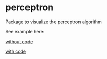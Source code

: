 # perceptron
Package to visualize the perceptron algorithm

See example here:

[without code](https://github.com/jtr13/perceptron/blob/master/inst/perceptron_echo_FALSE.pdf)

[with code](https://github.com/jtr13/perceptron/blob/master/inst/perceptron_echo_TRUE.pdf)


